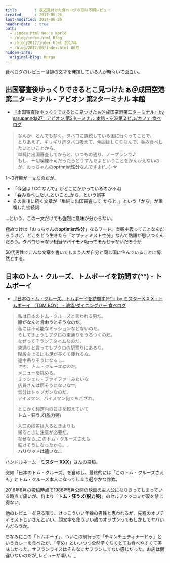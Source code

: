 ```yaml
---
title        : 最近見付けた食べログの意味不明レビュー
created      : 2017-06-26
last-modified: 2017-06-26
header-date  : true
path:
  - /index.html Neo's World
  - /blog/index.html Blog
  - /blog/2017/index.html 2017年
  - /blog/2017/06/index.html 06月
hidden-info:
  original-blog: Murga
---
```


食べログのレビューは謎の文才を発揮している人が時々いて面白い。

## 出国審査後ゆっくりできるとこ見つけたぁ＠成田空港第二タ－ミナル - アビオン 第2ターミナル 本館

- [『出国審査後ゆっくりできるとこ見つけたぁ＠成田空港第二タ－ミナル』by sarupannda27 : アビオン 第2ターミナル 本館 - 空港第２ビル/カフェ 食べログ](https://tabelog.com/chiba/A1204/A120401/12025435/dtlrvwlst/B142161689/)

> なんか、とんでもなく、タバコに課税している国に行くってことで、  
> とりあえず、ギリギリ迄タバコ吸えて、今回はＬＣＣなんで、呑み食べしたいといことから、  
> 単純に出国審査してからと、いつもの通り、ノープランで♪  
> もし、一切喫煙不可だったらどうすんだよということをかんがえないのが、おっちゃんの**optimist性分**なんですよ(^_-)-☆

1～3行目が一文なのだが、

- 「今回は LCC なんで」がどこにかかっているのか不明
- 「呑み食べしたい_といこと_から」という誤字
- その直後に続く文章が「単純に出国審査して_からと_」という「から」が重複した接続詞

…という、この一文だけでも強烈に意味が分からない。

極めつけは「おっちゃんの**optimist性分**」なるワード。楽観主義ってことなんだろうけど、どこをどう生きたら「オプティミスト性分」なんて熟語が思いつくんだろう。~~タバコじゃない相当ヤバイモノ吸ってるんじゃないだろうか~~

50代男性でこんな文章を書いてしまう人が自分と同じ国に住んでいることに愕然とする。

## 日本のトム・クルーズ、トムボーイを訪問す(^^) - トムボーイ

- [『日本のトム・クルーズ、トムボーイを訪問す(^^)』by ミスターＸＸＸ : トムボーイ （TOM BOY） - 池袋/ダイニングバー 食べログ](https://tabelog.com/tokyo/A1305/A130501/13101662/dtlrvwlst/B214121501/)

> 私は日本のトム・クルーズと言われる男だ。  
> **誰がなんと言おうとそうなのだ。**  
> 私には不可能なミッションなどないのだ。  
> そしてきょうもブクロの東通りをうろつくのだ。  
> なぜって？ランチタイムなのだ。  
> 東通りと言ってもブクロの駅寄りにあるな。  
> 階段を上るにも足が長くて疲れるな。  
> 途中吊りそうになるし、  
> _でも、トム・クルーズなのだ。_  
> メニューを眺める。  
> ミッシェル・ファイファーみたいな  
> 店員さんは居そうにないな^^;  
> 気分はトップガンなのだ。  
> アイスマン、バイスマン何でもござれ。
> 
> とにかく想定内の旨さを超えていて  
> **トム・狂うズ(脱力笑)**
> 
> 入口の段差は入るときよりも  
> 帰るときに注意が必要だ。  
> なぜなら_このトム・クルーズさえも  
> 転けそうになったから。_  
> **ハリウッドは遠いな…**

ハンドルネーム「**ミスター XXX**」さんの投稿。

突如「日本のトム・クルーズ」を自称し、最終的には「このトム・クルーズさえも」とトム・クルーズ本人になってしまう軽やかな詐欺。

2016年8月の投稿時点で1986年5月公開の映画の主人公になりきってしまっている時点で痛いが、何より「**トム・狂うズ(脱力笑)**」のセルフツッコミが涙を禁じ得ない。

他のレビューを見る限り、けっこういい年齢の男性と思われるが、先程のオプティミストじいさんといい、顔文字を使ういい歳のオッサンってもしかしてヤバいんだろうか。

ちなみにこの「トムボーイ」、ついこの前行って「チキンチェティナードゥ」というカレーを食べたが、「辛め」といいつつ全然辛くなくとても食べやすくて美味しかった。サフランライスはそんなにサフランしてない感じだった。お店は間違いないのだが_レビューが凄い。_
